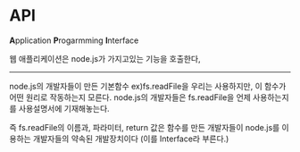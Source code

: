 # API

**A**pplication **P**rogarmming **I**nterface

웹 애플리케이션은 node.js가 가지고있는 기능을 호출한다,

---

node.js의 개발자들이 만든 기본함수 ex)fs.readFile을 우리는 사용하지만, 이 함수가 어떤 원리로 작동하는지 모른다. node.js의 개발자들은 fs.readFile을 언제 사용하는지를 사용설명서에 기재해놓는다.

즉 fs.readFile의 이름과, 파라미터, return 값은 함수를 만든 개발자들이 node.js를 이용하는 개발자들의 약속된 개발장치이다 (이를 Interface라 부른다.)